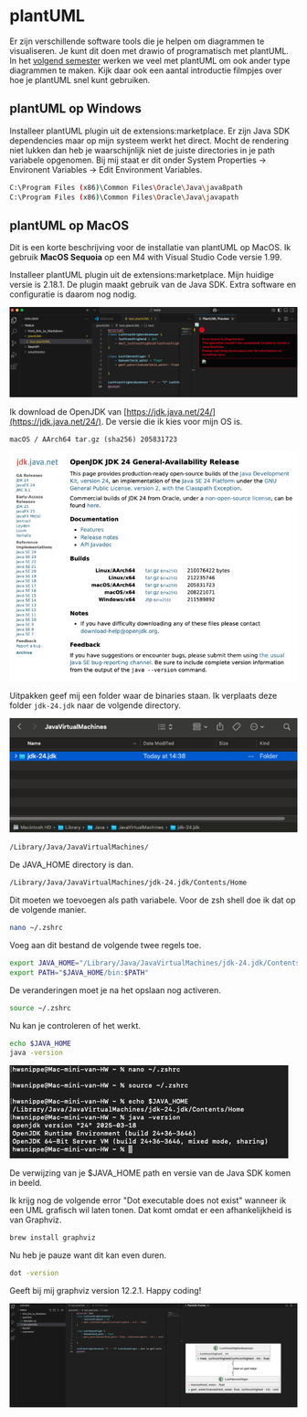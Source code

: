 # plantUML

Er zijn verschillende software tools die je helpen om diagrammen te visualiseren. Je kunt dit doen met drawio of programatisch met plantUML. In het [volgend semester](https://github.com/HU-TI-DEV/TI-S3/tree/main/software/modelleren/plantuml) werken we veel met plantUML om ook ander type diagrammen te maken. Kijk daar ook een aantal introductie filmpjes over hoe je plantUML snel kunt gebruiken.

## plantUML op Windows

Installeer plantUML plugin uit de extensions:marketplace. Er zijn Java SDK dependencies maar op mijn systeem werkt het direct. Mocht de rendering niet lukken dan heb je waarschijnlijk niet de juiste directories in je path variabele opgenomen. Bij mij staat er dit onder System Properties -> Environent Variables -> Edit Environment Variables.

```bash
C:\Program Files (x86)\Common Files\Oracle\Java\java8path
C:\Program Files (x86)\Common Files\Oracle\Java\javapath
```

## plantUML op MacOS

Dit is een korte beschrijving voor de installatie van plantUML op MacOS. Ik gebruik **MacOS Sequoia** op een M4 with Visual Studio Code versie 1.99.

Installeer plantUML plugin uit de extensions:marketplace. Mijn huidige versie is 2.18.1. De plugin maakt gebruik van de Java SDK. Extra software en configuratie is daarom nog nodig.

![plantUML](./img/plantUML01.png)

 Ik download de OpenJDK van [https://jdk.java.net/24/](https://jdk.java.net/24/). De versie die ik kies voor mijn OS is.

    macOS / AArch64	tar.gz (sha256)	205831723

![plantUML](./img/plantUML02.png)

Uitpakken geef mij een folder waar de binaries staan. Ik verplaats deze folder `jdk-24.jdk` naar de volgende directory.

![plantUML](./img/plantUML03.png)

```bash
/Library/Java/JavaVirtualMachines/
```

De JAVA_HOME directory is dan.

```bash
/Library/Java/JavaVirtualMachines/jdk-24.jdk/Contents/Home
```

Dit moeten we toevoegen als path variabele. Voor de zsh shell doe ik dat op de volgende manier.

```bash
nano ~/.zshrc
```

Voeg aan dit bestand de volgende twee regels toe.

```bash
export JAVA_HOME="/Library/Java/JavaVirtualMachines/jdk-24.jdk/Contents/Home"
export PATH="$JAVA_HOME/bin:$PATH"
```

De veranderingen moet je na het opslaan nog activeren.

```bash
source ~/.zshrc
```

Nu kan je controleren of het werkt.

```bash
echo $JAVA_HOME
java -version
```

![plantUML](./img/plantUML04.png)

De verwijzing van je $JAVA_HOME path en versie van de Java SDK komen in beeld.

Ik krijg nog de volgende error "Dot executable does not exist" wanneer ik een UML grafisch wil laten tonen. Dat komt omdat er een afhankelijkheid is van Graphviz.

```bash
brew install graphviz
```
Nu heb je pauze want dit kan even duren.

```bash
dot -version
```

Geeft bij mij graphviz version 12.2.1. Happy coding!

![plantUML](./img/plantUML05.png)


